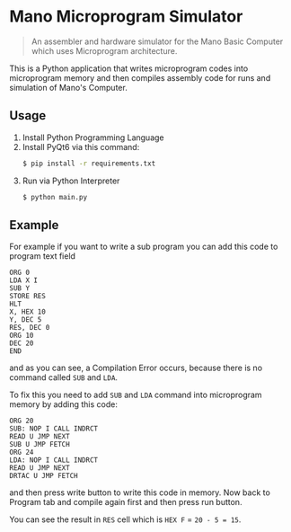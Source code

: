 # Mano Microprogram Simulator
> An assembler and hardware simulator for the Mano Basic Computer which uses Microprogram architecture.
 
This is a Python application that writes microprogram codes into microprogram memory and then compiles assembly code for
runs and simulation of Mano's Computer.

## Usage
1. Install Python Programming Language 
2. Install PyQt6 via this command:
   ```sh
   $ pip install -r requirements.txt
   ```
3. Run via Python Interpreter
    ```sh
   $ python main.py
   ```
## Example
For example if you want to write a sub program you can add this code to program text field
```
ORG 0
LDA X I
SUB Y
STORE RES
HLT
X, HEX 10
Y, DEC 5
RES, DEC 0
ORG 10
DEC 20
END
```
and as you can see, a Compilation Error occurs, because there is no command called `SUB` and `LDA`.

To fix this you need to add `SUB` and `LDA` command into microprogram memory by adding this code:
```
ORG 20
SUB: NOP I CALL INDRCT
READ U JMP NEXT
SUB U JMP FETCH
ORG 24
LDA: NOP I CALL INDRCT
READ U JMP NEXT
DRTAC U JMP FETCH
```
and then press write button to write this code in memory.
Now back to Program tab and compile again first and then press run button.

You can see the result in `RES` cell which is `HEX F` = `20 - 5 = 15`.
